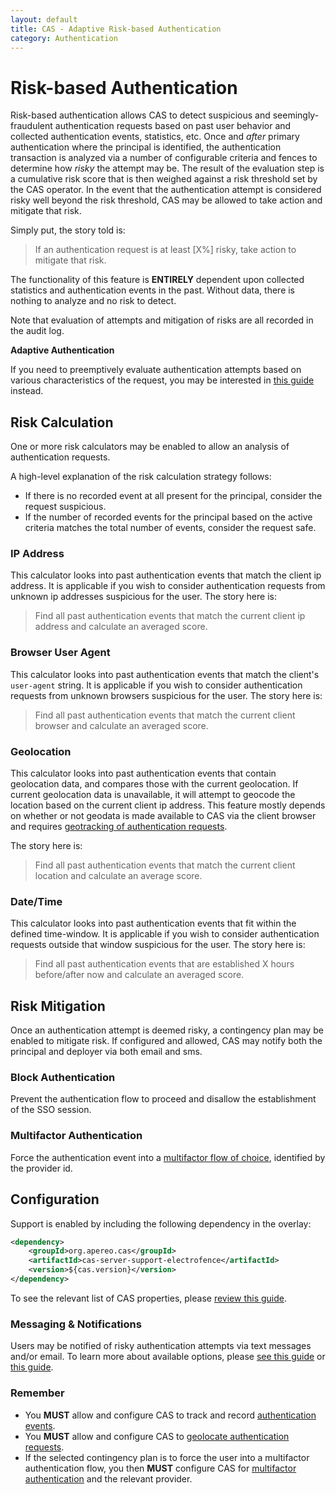 ```yaml
---
layout: default
title: CAS - Adaptive Risk-based Authentication
category: Authentication
---
```


# Risk-based Authentication

Risk-based authentication allows CAS to detect suspicious and seemingly-fraudulent authentication requests based on past user behavior and collected authentication events, statistics, etc. Once and *after* primary authentication where the principal is identified, the authentication transaction is analyzed via a number of configurable criteria and fences to determine how *risky* the attempt may be. The result of the evaluation step is a cumulative risk score that is then weighed against a risk threshold set by the CAS operator. In the event that the authentication attempt is considered risky well beyond the risk threshold, CAS may be allowed to take action and mitigate that risk.

Simply put, the story told is:
> If an authentication request is at least [X%] risky, take action to mitigate that risk.

The functionality of this feature is **ENTIRELY** dependent upon collected statistics and authentication events in the past. Without data, there is nothing to analyze and no risk to detect.

Note that evaluation of attempts and mitigation of risks are all recorded in the audit log.

<div class="alert alert-info"><strong>Adaptive Authentication</strong><p>
If you need to preemptively evaluate authentication attempts based on various characteristics of the request,
you may be interested in <a href="../mfa/Configuring-Adaptive-Authentication.html">this guide</a> instead.</p></div>

## Risk Calculation

One or more risk calculators may be enabled to allow an analysis of authentication requests.

A high-level explanation of the risk calculation strategy follows:

- If there is no recorded event at all present for the principal, consider the request suspicious.
- If the number of recorded events for the principal based on the active criteria matches the total number of events, consider the request safe.

### IP Address

This calculator looks into past authentication events that match the client ip address. It is applicable if you wish to consider authentication requests from unknown ip addresses suspicious for the user. The story here is:

> Find all past authentication events that match the current client ip address and calculate an averaged score.

### Browser User Agent

This calculator looks into past authentication events that match the client's `user-agent` string. It is applicable if you wish to consider authentication requests from unknown browsers suspicious for the user. The story here is:

> Find all past authentication events that match the current client browser and calculate an averaged score.

### Geolocation

This calculator looks into past authentication events that contain geolocation data, and compares those with the current geolocation. If current geolocation data is unavailable, it will attempt to geocode the location based on the current client ip address. This feature mostly depends on whether or not geodata is made available to CAS via the client browser and requires [geotracking of authentication requests](GeoTracking-Authentication-Requests.html).

The story here is:

> Find all past authentication events that match the current client location and calculate an average score.

### Date/Time

This calculator looks into past authentication events that fit within the defined time-window. It is applicable if you wish to consider authentication requests outside that window suspicious for the user. The story here is:

> Find all past authentication events that are established X hours before/after now and calculate an averaged score.

## Risk Mitigation

Once an authentication attempt is deemed risky, a contingency plan may be enabled to mitigate risk. If configured and allowed, CAS may notify both the principal and deployer via both email and sms.

### Block Authentication

Prevent the authentication flow to proceed and disallow the establishment of the SSO session.

### Multifactor Authentication

Force the authentication event into a [multifactor flow of choice](../mfa/Configuring-Multifactor-Authentication.html), identified by the provider id.

## Configuration

Support is enabled by including the following dependency in the overlay:

```xml
<dependency>
    <groupId>org.apereo.cas</groupId>
    <artifactId>cas-server-support-electrofence</artifactId>
    <version>${cas.version}</version>
</dependency>
```

To see the relevant list of CAS properties, please [review this guide](../configuration/Configuration-Properties.html#risk-based-authentication).

### Messaging & Notifications

Users may be notified of risky authentication attempts via text messages and/or email. To learn more about available options, please [see this guide](../notifications/SMS-Messaging-Configuration.html) or [this guide](../notifications/Sending-Email-Configuration.html).

### Remember

- You **MUST** allow and configure CAS to track and record [authentication events](Configuring-Authentication-Events.html).
- You **MUST** allow and configure CAS to [geolocate authentication requests](GeoTracking-Authentication-Requests.html).
- If the selected contingency plan is to force the user into a multifactor authentication flow, you then **MUST** configure CAS for [multifactor authentication](../mfa/Configuring-Multifactor-Authentication.html) and the relevant provider.
